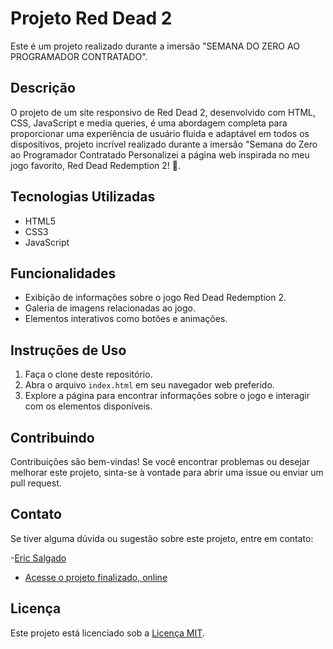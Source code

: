# Projeto Red Dead 2 

Este é um projeto realizado durante a imersão "SEMANA DO ZERO AO PROGRAMADOR CONTRATADO".

## Descrição

O projeto de um site responsivo de Red Dead 2, desenvolvido com HTML, CSS, JavaScript e media queries, é uma abordagem completa para proporcionar uma experiência de usuário fluida e adaptável em todos os dispositivos, projeto incrível realizado durante a imersão "Semana do Zero ao Programador Contratado Personalizei a página web inspirada no meu jogo favorito, Red Dead Redemption 2! 🤠.

## Tecnologias Utilizadas

- HTML5
- CSS3
- JavaScript

## Funcionalidades

- Exibição de informações sobre o jogo Red Dead Redemption 2.
- Galeria de imagens relacionadas ao jogo.
- Elementos interativos como botões e animações.

## Instruções de Uso

1. Faça o clone deste repositório.
2. Abra o arquivo `index.html` em seu navegador web preferido.
3. Explore a página para encontrar informações sobre o jogo e interagir com os elementos disponíveis.

## Contribuindo

Contribuições são bem-vindas! Se você encontrar problemas ou desejar melhorar este projeto, sinta-se à vontade para abrir uma issue ou enviar um pull request.

## Contato

Se tiver alguma dúvida ou sugestão sobre este projeto, entre em contato:

-[Eric Salgado](mailto:Salgadoeric7t@gmail.com)
- [Acesse o projeto finalizado, online](https://ericsalt.github.io/Audiobook/)

## Licença

Este projeto está licenciado sob a [Licença MIT](LICENSE).
